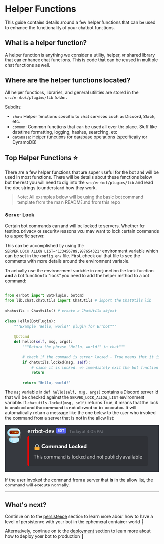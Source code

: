 # Helper Functions

This guide contains details around a few helper functions that can be used to enhance the functionality of your chatbot functions.

## What is a helper function?

A helper function is anything we consider a utility, helper, or shared library that can enhance chat functions. This is code that can be reused in multiple chat functions as well.

## Where are the helper functions located?

All helper functions, libraries, and general utilities are stored in the `src/errbot/plugins/lib` folder.

Subdirs:

- `chat`: Helper functions specific to chat services such as Discord, Slack, etc.
- `common`: Common functions that can be used all over the place. Stuff like datetime formatting, logging, hashes, searching, etc
- `database`: Helper functions for database operations (specifically for DynamoDB)

## Top Helper Functions ⭐

There are a few helper functions that are super useful for the bot and will be used in most functions. There will be details about these functions below but the rest you will need to dig into the `src/errbot/plugins/lib` and read the doc strings to understand how they work.

> Note: All examples below will be using the basic bot command template from the main README.md from this repo

### Server Lock

Certain bot commands can and will be locked to servers. Whether for testing, privacy or security reasons you may want to lock certain commands to a specific server.

This can be accomplished by using the `SERVER_LOCK_ALLOW_LIST='123456789,987654321'` environment variable which can be set in the `config.env` file. First, check out that file to see the comments with more details around the environment variable.

To actually use the environement variable in conjunction the lock function **and** a bot function to "lock" you need to add the helper method to a bot command:

```python

from errbot import BotPlugin, botcmd
from lib.chat.chatutils import ChatUtils # import the ChatUtils lib

chatutils = ChatUtils() # create a ChatUtils object

class Hello(BotPlugin):
    """Example 'Hello, world!' plugin for Errbot"""

    @botcmd
    def hello(self, msg, args):
        """Return the phrase "Hello, world!" in chat"""

        # check if the command is server locked - True means that it is locked and NOT in the allow list
        if chatutils.locked(msg, self):
            # since it is locked, we immediately exit the bot function and do not continue!
            return

        return "Hello, world!"
```

The `msg` variable in `def hello(self, msg, args)` contains a Discord server id that will be checked against the `SERVER_LOCK_ALLOW_LIST` environment variable. If `chatutils.locked(msg, self)` returns True, it means that the lock is enabled and the command is not allowed to be executed. It will automatically return a message like the one below to the user who invoked the command from a server that is not in the allow list:

![command lock example](assets/command-locked.png)

If the user invoked the command from a server that **is** in the allow list, the command will execute normally.

---

## What's next?

Continue on to the [persistence](persistence.md) section to learn more about how to have a level of persistence with your bot in the ephemeral container world 💾

Alternatively, continue on to the [deployment](deployment.md) section to learn more about how to deploy your bot to production 🚀
